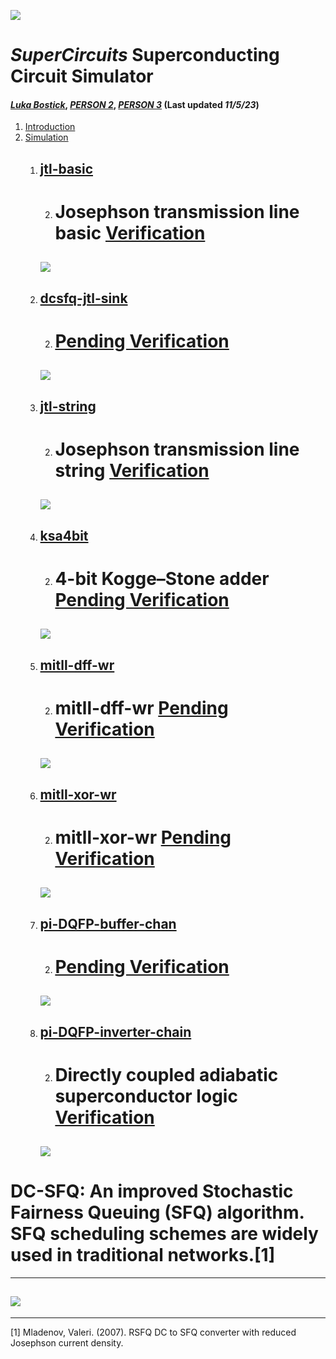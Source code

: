 ![](/img/external_image.png)

# *SuperCircuits* Superconducting Circuit Simulator
#### *[Luka Bostick](https://github.com/LukaBostick)*, *[PERSON 2](https://github.com/Person2)*, *[PERSON 3](https://github.com/Person3)* (Last updated *11/5/23*)

1. [Introduction](/OpenCircuits/README.md)
2. [Simulation](###Simulation)
    1. [jtl-basic](//Simulation/jtl_basic.md)
        ---
        2.  # Josephson transmission line basic  [Verification](//Simulation/jtl-basic-verification.md) 
        ![](/img/ex_jtl_basic_figure.png)
        ---

    1. [dcsfq-jtl-sink](//Simulation/dcsfq_jtl_sink.md)
        ---
        2. #  [Pending Verification]()
        ![](/img/ex_dcsfq_jtl_sink_figure.png)
        ---

    1. [jtl-string](//Simulation/Ijtl_string.md)
        ---
        2. # Josephson transmission line string [Verification](//Simulation/jtl-string-verification.md)
        ![](/img/jtl-string-verification.png)
        ---

    1. [ksa4bit](//Simulation/ksa4bit.md)
        ---
        2. # 4-bit Kogge–Stone adder [Pending Verification]()
        ![](/img/ex_ksa4bit_figure.png)
        ---

    1. [mitll-dff-wr](//Simulation/mitll_dff_wr.md)
        ---
        2. # mitll-dff-wr [Pending Verification]()
        ![](/img/ex_mitll_dff_wr_figure.png)
        ---

    1. [mitll-xor-wr](//Simulation/mitll_xor_wr.md)
        ---
        2. # mitll-xor-wr [Pending Verification]()
        ![](/img/ex_mitll_xor_wr_figure.png)
        ---

    1. [pi-DQFP-buffer-chan](//Simulation/pi_DQFP_buffer_chan.md)
        ---
        2. # [Pending Verification]()
        ![](/img/ex_pi_DQFP_buffer_chan_figure.png)
        ---

    1. [pi-DQFP-inverter-chain](//Simulation/pi_DQFP_inverter_chain)
        ---
        2. # Directly coupled adiabatic superconductor logic [Verification](//Simulation/pi-DQFP-inverter-chain-verification.md)
        ![](/img/pi_DQFP_inverter_chain-fig.jpg)
        ---

 # DC-SFQ: An improved Stochastic Fairness Queuing (SFQ) algorithm. SFQ scheduling schemes are widely used in traditional networks.[1]
---
![](/img/ex_dcsfq_jtl_sink_figure.png)
---
---
[1] Mladenov, Valeri. (2007). RSFQ DC to SFQ converter with reduced Josephson current density.